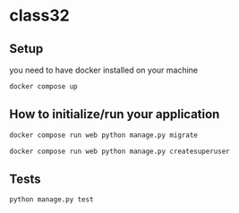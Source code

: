 # class32


## Setup

you need to have docker installed on your machine

```bash
docker compose up
```

## How to initialize/run your application

```bash
docker compose run web python manage.py migrate

docker compose run web python manage.py createsuperuser
```

## Tests

```bash
python manage.py test
```
